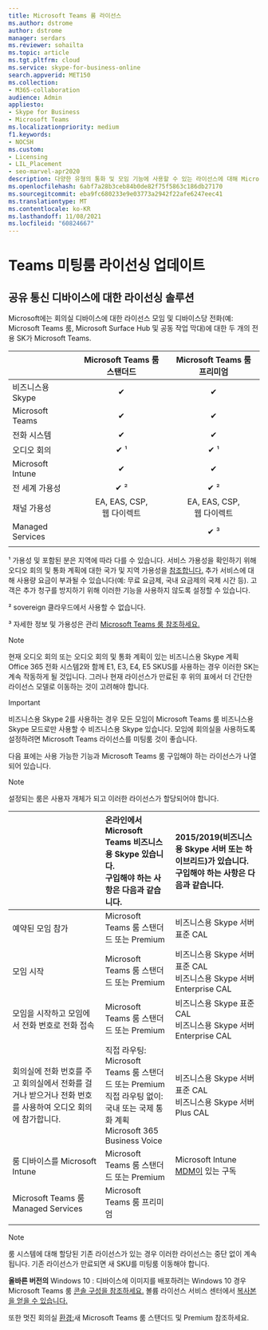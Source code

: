 ```yaml
---
title: Microsoft Teams 룸 라이선스
ms.author: dstrome
author: dstrome
manager: serdars
ms.reviewer: sohailta
ms.topic: article
ms.tgt.pltfrm: cloud
ms.service: skype-for-business-online
search.appverid: MET150
ms.collection:
- M365-collaboration
audience: Admin
appliesto:
- Skype for Business
- Microsoft Teams
ms.localizationpriority: medium
f1.keywords:
- NOCSH
ms.custom:
- Licensing
- LIL_Placement
- seo-marvel-apr2020
description: 다양한 유형의 통화 및 모임 기능에 사용할 수 있는 라이선스에 대해 Microsoft Teams 룸.
ms.openlocfilehash: 6abf7a28b3ceb84b0de82f75f5863c186db27170
ms.sourcegitcommit: eba9fc680233e9e03773a2942f22afe6247eec41
ms.translationtype: MT
ms.contentlocale: ko-KR
ms.lasthandoff: 11/08/2021
ms.locfileid: "60824667"
---
```

# <a name="teams-meeting-room-licensing-update"></a>Teams 미팅룸 라이선싱 업데이트

## <a name="licensing-solutions-for-shared-communication-devices"></a>공유 통신 디바이스에 대한 라이선싱 솔루션

Microsoft에는 회의실 디바이스에 대한 라이선스 모임 및 디바이스당 전화(예: Microsoft Teams 룸, Microsoft Surface Hub 및 공동 작업 막대)에 대한 두 개의 전용 SK가 Microsoft Teams.

|&nbsp;|Microsoft Teams 룸 스탠더드 |Microsoft Teams 룸 프리미엄 |
|:--- |:---: |:---: |
|비즈니스용 Skype |&#x2714;| &#x2714;|
|Microsoft Teams|  &#x2714;|  &#x2714;|
|전화 시스템|  &#x2714;|  &#x2714;|
|오디오 회의|&#x2714; &sup1;|&#x2714; &sup1;|
|Microsoft Intune|&#x2714;|&#x2714;|  
|전 세계 가용성 | &#x2714; &sup2;| &#x2714; &sup2;|
|채널 가용성 | EA, EAS, CSP, <br/>웹 다이렉트 | EA, EAS, CSP, <br/>웹 다이렉트 |
|Managed Services | | &#x2714; &sup3;|
| | | |

&sup1; 가용성 및 포함된 분은 지역에 따라 다를 수 있습니다. 서비스 가용성을 확인하기 위해 오디오 회의 및 통화 계획에 대한 국가 및 지역 가용성을 [참조합니다.](/microsoftteams/country-and-region-availability-for-audio-conferencing-and-calling-plans) 추가 서비스에 대해 사용량 요금이 부과될 수 있습니다(예: 무료 요금제, 국내 요금제의 국제 시간 등). 고객은 추가 청구를 방지하기 위해 이러한 기능을 사용하지 않도록 설정할 수 있습니다.  

&sup2; sovereign 클라우드에서 사용할 수 없습니다.  

&sup3; 자세한 정보 및 가용성은 관리 [Microsoft Teams 룸 참조하세요.](microsoft-teams-rooms-premium.md)

> [!NOTE]
> 현재 오디오 회의 또는 오디오 회의 및 통화 계획이 있는 비즈니스용 Skype 계획 Office 365 전화 시스템2와 함께 E1, E3, E4, E5 SKUS를 사용하는 경우 이러한 SK는 계속 작동하게 될 것입니다. 그러나 현재 라이선스가 만료된 후 위의 표에서 더 간단한 라이선스 모델로 이동하는 것이 고려해야 합니다.

> [!IMPORTANT]
> 비즈니스용 Skype 2를 사용하는 경우 모든 모임이 Microsoft Teams 룸 비즈니스용 Skype 모드로만 사용할 수 비즈니스용 Skype 있습니다. 모임에 회의실을 사용하도록 설정하려면 Microsoft Teams 라이선스를 미팅룸 것이 좋습니다. 

다음 표에는 사용 가능한 기능과 Microsoft Teams 룸 구입해야 하는 라이선스가 나열되어 있습니다.
  
> [!NOTE]
> 설정되는 룸은 사용자 개체가 되고 이러한 라이선스가 할당되어야 합니다.

| &nbsp; | 온라인에서 Microsoft Teams 비즈니스용 Skype 있습니다. <br/> 구입해야 하는 사항은 다음과 같습니다.   |2015/2019(비즈니스용 Skype 서버 또는 하이브리드)가 있습니다. <br/> 구입해야 하는 사항은 다음과 같습니다.|
|:-----|:-----|:-----|
|예약된 모임 참가  | Microsoft Teams 룸 스탠더드 또는 Premium  |비즈니스용 Skype 서버 표준 CAL  |
|모임 시작 | Microsoft Teams 룸 스탠더드 또는 Premium  |비즈니스용 Skype 서버 표준 CAL  <br/> 비즈니스용 Skype 서버 Enterprise CAL|
|모임을 시작하고 모임에서 전화 번호로 전화 접속 |  Microsoft Teams 룸 스탠더드 또는 Premium |비즈니스용 Skype 표준 CAL  <br/> 비즈니스용 Skype 서버 Enterprise CAL|
|회의실에 전화 번호를 주고 회의실에서 전화를 걸거나 받으거나 전화 번호를 사용하여 오디오 회의에 참가합니다.  | 직접 라우팅: Microsoft Teams 룸 스탠더드 또는 Premium<br/>직접 라우팅 없이: 국내 또는 국제 통화 계획<br/>Microsoft 365 Business Voice  |비즈니스용 Skype 서버 표준 CAL  <br/> 비즈니스용 Skype 서버 Plus CAL  |
|룸 디바이스를 Microsoft Intune |Microsoft Teams 룸 스탠더드 또는 Premium  |Microsoft Intune [MDM이](/configmgr/mdm/plan-design/plan-on-premises-mdm) 있는 구독 |
|Microsoft Teams 룸 Managed Services | Microsoft Teams 룸 프리미엄 ||
| |||

> [!NOTE]
> 룸 시스템에 대해 할당된 기존 라이선스가 있는 경우 이러한 라이선스는 중단 없이 계속됩니다. 기존 라이선스가 만료되면 새 SKU를 미팅룸 이동해야 합니다.  

 **올바른 버전의** Windows 10 : 디바이스에 이미지를 배포하려는 Windows 10 경우 Microsoft Teams 룸 [콘솔 구성을 참조하세요.](./console.md) 볼륨 라이선스 서비스 센터에서 [복사본을 얻을 수 있습니다.](https://www.microsoft.com/Licensing/servicecenter/) 
 
 또한 멋진 회의실 [환경:](https://www.microsoft.com/en-us/microsoft-365/blog/2020/07/21/microsoft-teams-meetings-hybrid-workplace-options/)새 Microsoft Teams 룸 스탠더드 및 Premium 참조하세요.
